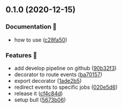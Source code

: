 ## 0.1.0 (2020-12-15)


### Documentation 📝

* how to use ([c28fa50](https://github.com/renatoaug/nestjs-bull-emitter/commit/c28fa504f5fa7f34f022228bc5300468191c82de))


### Features 🚀

* add develop pipeline on github ([90b32f3](https://github.com/renatoaug/nestjs-bull-emitter/commit/90b32f3be45957a7fb3f788ce4c0ae9693fd28fa))
* decorator to route events ([ba70157](https://github.com/renatoaug/nestjs-bull-emitter/commit/ba7015751a8d6eeccd5479d6dc86251cb7f2eb75))
* export decorator ([1ade2b5](https://github.com/renatoaug/nestjs-bull-emitter/commit/1ade2b5b2229115b3cb9c6ec1a2956e49000d4d7))
* redirect events to specific jobs ([020e5d6](https://github.com/renatoaug/nestjs-bull-emitter/commit/020e5d6e3830649e1fdc3ee29cc14d07c179125f))
* release it ([cf4c84d](https://github.com/renatoaug/nestjs-bull-emitter/commit/cf4c84d3f5130d3fa4e1714019b86d77c003b4ab))
* setup bull ([5673b06](https://github.com/renatoaug/nestjs-bull-emitter/commit/5673b06af2b819842e6eb2b9501f7e756aef923b))

